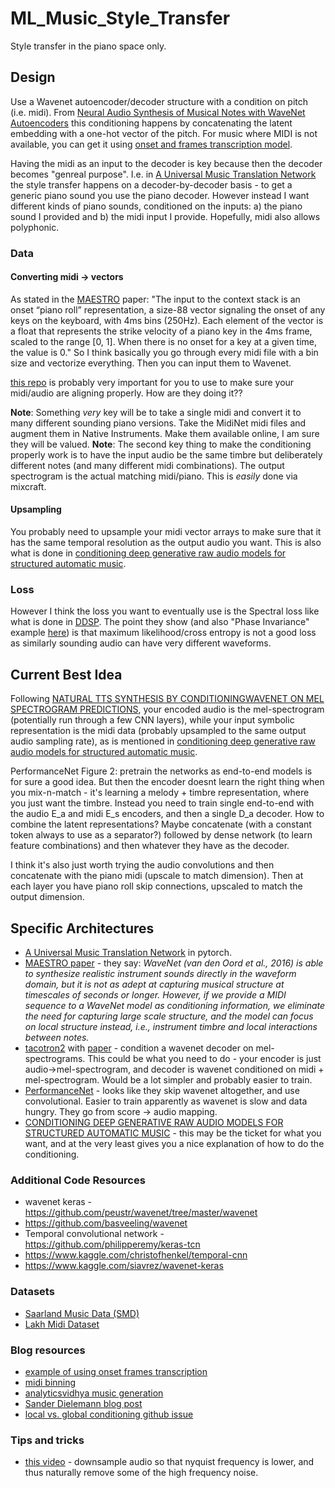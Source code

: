# ML_Music_Style_Transfer
Style transfer in the piano space only.

## Design
Use a Wavenet autoencoder/decoder structure with a condition on pitch (i.e. midi). From [Neural Audio Synthesis of Musical Notes with WaveNet Autoencoders](https://arxiv.org/abs/1704.01279) this conditioning happens by concatenating the latent embedding with a one-hot vector of the pitch. For music where MIDI is not available, you can get it using [onset and frames transcription model](https://github.com/magenta/magenta/tree/master/magenta/models/onsets_frames_transcription). 

Having the midi as an input to the decoder is key because then the decoder becomes "genreal purpose". I.e. in [A Universal Music Translation Network](https://github.com/facebookresearch/music-translation/tree/master/src) the style transfer happens on a decoder-by-decoder basis - to get a generic piano sound you use the piano decoder. However instead I want different kinds of piano sounds, conditioned on the inputs: a) the piano sound I provided and b) the midi input I provide. Hopefully, midi also allows polyphonic.

### Data
#### Converting midi -> vectors
As stated in the [MAESTRO](https://arxiv.org/abs/1810.12247) paper: "The input to the context stack is an onset “piano roll” representation, a size-88 vector signaling the onset of any keys on the keyboard, with 4ms bins (250Hz). Each element of the vector is a float that represents the strike velocity of a piano key in the 4ms frame, scaled to the range [0, 1]. When there
is no onset for a key at a given time, the value is 0." So I think basically you go through every midi file with a bin size and vectorize everything. Then you can input them to Wavenet. 

[this repo](https://github.com/bwang514/PerformanceNet) is probably very important for you to use to make sure your midi/audio are aligning properly. How are they doing it??

**Note**: Something *very* key will be to take a single midi and convert it to many different sounding piano versions. Take the MidiNet midi files and augment them in Native Instruments. Make them available online, I am sure they will be valued. 
**Note**: The second key thing to make the conditioning properly work is to have the input audio be the same timbre but deliberately different notes (and many different midi combinations). The output spectrogram is the actual matching midi/piano. This is *easily* done via mixcraft. 

#### Upsampling 
You probably need to upsample your midi vector arrays to make sure that it has the same temporal resolution as the output audio you want. This is also what is done in [conditioning deep generative raw audio models for structured automatic music](https://arxiv.org/pdf/1806.09905.pdf).

### Loss
However I think the loss you want to eventually use is the Spectral loss like what is done in [DDSP](https://arxiv.org/pdf/2001.04643.pdf). The point they show (and also "Phase Invariance" example [here](https://storage.googleapis.com/ddsp/index.html)) is that maximum likelihood/cross entropy is not a good loss as similarly sounding audio can have very different waveforms. 

## Current Best Idea
Following [NATURAL TTS SYNTHESIS BY CONDITIONINGWAVENET ON MEL SPECTROGRAM
PREDICTIONS](https://arxiv.org/pdf/1712.05884.pdf), your encoded audio is the mel-spectrogram (potentially run through a few CNN layers), while your input symbolic representation is the midi data (probably upsampled to the same output audio sampling rate), as is mentioned in [conditioning deep generative raw audio models for structured automatic music](https://arxiv.org/pdf/1806.09905.pdf).

PerformanceNet Figure 2: pretrain the networks as end-to-end models is for sure a good idea. But then the encoder doesnt learn the right thing when you mix-n-match - it's learning a melody + timbre representation, where you just want the timbre. Instead you need to train single end-to-end with the audio E_a and midi E_s encoders, and then a single D_a decoder. How to combine the latent representations? Maybe concatenate (with a constant token always to use as a separator?) followed by dense network (to learn feature combinations) and then whatever they have as the decoder. 

I think it's also just worth trying the audio convolutions and then concatenate with the piano midi (upscale to match dimension). Then at each layer you have piano roll skip connections, upscaled to match the output dimension.

## Specific Architectures
- [A Universal Music Translation Network](https://github.com/facebookresearch/music-translation/tree/master/src) in pytorch.
- [MAESTRO paper](https://arxiv.org/abs/1810.12247) - they say: *WaveNet (van den Oord et al., 2016) is able to synthesize realistic instrument sounds directly in the waveform domain, but it is not as adept at capturing musical structure at timescales of seconds or longer. However, if we provide a MIDI sequence to a WaveNet model as conditioning information, we eliminate the need for capturing large scale structure, and the model can focus on local structure instead, i.e., instrument timbre and local interactions between notes.*
- [tacotron2](https://github.com/NVIDIA/tacotron2) with [paper](https://arxiv.org/pdf/1712.05884.pdf) - condition a wavenet decoder on mel-spectrograms. This could be what you need to do - your encoder is just audio->mel-spectrogram, and decoder is wavenet conditioned on midi + mel-spectrogram. Would be a lot simpler and probably easier to train.
- [PerformanceNet](https://github.com/bwang514/PerformanceNet) - looks like they skip wavenet altogether, and use convolutional. Easier to train apparently as wavenet is slow and data hungry. They go from score -> audio mapping. 
- [CONDITIONING DEEP GENERATIVE RAW AUDIO MODELS FOR
STRUCTURED AUTOMATIC MUSIC](https://arxiv.org/pdf/1806.09905.pdf) - this may be the ticket for what you want, and at the very least gives you a nice explanation of how to do the conditioning. 

### Additional Code Resources
- wavenet keras - https://github.com/peustr/wavenet/tree/master/wavenet
- https://github.com/basveeling/wavenet
- Temporal convolutional network - https://github.com/philipperemy/keras-tcn
- https://www.kaggle.com/christofhenkel/temporal-cnn
- https://www.kaggle.com/siavrez/wavenet-keras


### Datasets
- [Saarland Music Data (SMD)](http://resources.mpi-inf.mpg.de/SMD/SMD_MIDI-Audio-Piano-Music.html)
- [Lakh Midi Dataset](https://colinraffel.com/projects/lmd/#get)


### Blog resources
- [example of using onset frames transcription](https://medium.com/nomtek/machine-learning-in-music-transcription-354b9360cd5f)
- [midi binning](https://raphaellederman.github.io/articles/musicgeneration/#training-the-language-model)
- [analyticsvidhya music generation](https://www.analyticsvidhya.com/blog/2020/01/how-to-perform-automatic-music-generation/)
- [Sander Dielemann blog post](https://benanne.github.io/2020/03/24/audio-generation.html)
- [local vs. global conditioning github issue](https://github.com/ibab/tensorflow-wavenet/issues/112)

### Tips and tricks
- [this video](https://www.youtube.com/watch?v=Z7YM-HAz-IY&ab_channel=SethAdams) - downsample audio so that nyquist frequency is lower, and thus naturally remove some of the high frequency noise.
